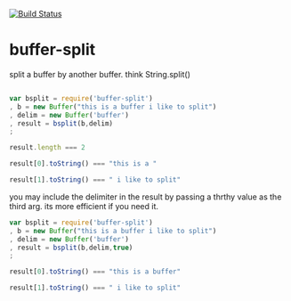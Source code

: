 
[![Build Status](https://secure.travis-ci.org/soldair/node-buffer-split.png)](http://travis-ci.org/soldair/node-buffer-split)

buffer-split
============

split a buffer by another buffer. think String.split() 

```js

var bsplit = require('buffer-split')
, b = new Buffer("this is a buffer i like to split")
, delim = new Buffer('buffer')
, result = bsplit(b,delim)
;

result.length === 2

result[0].toString() === "this is a "

result[1].toString() === " i like to split"


```

you may include the delimiter in the result by passing a thrthy value as the third arg. its more efficient if you need it.

```js
var bsplit = require('buffer-split')
, b = new Buffer("this is a buffer i like to split")
, delim = new Buffer('buffer')
, result = bsplit(b,delim,true)
;

result[0].toString() === "this is a buffer"

result[1].toString() === " i like to split"


```
